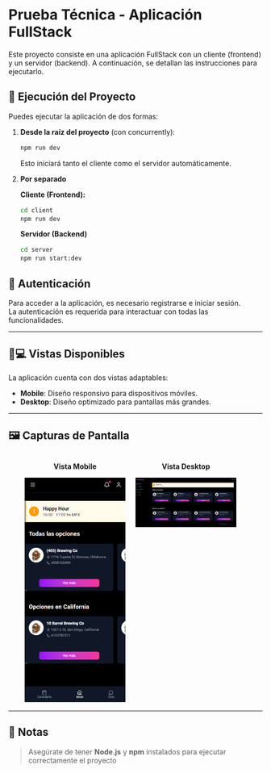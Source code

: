 # Prueba Técnica - Aplicación FullStack

Este proyecto consiste en una aplicación FullStack con un cliente (frontend) y un servidor (backend). A continuación, se detallan las instrucciones para ejecutarlo.

## 🚀 Ejecución del Proyecto

Puedes ejecutar la aplicación de dos formas:

1. **Desde la raíz del proyecto** (con concurrently):

   ```bash
   npm run dev
   ```

   Esto iniciará tanto el cliente como el servidor automáticamente.

2. **Por separado**

   **Cliente (Frontend):**

   ```bash
   cd client
   npm run dev
   ```

   **Servidor (Backend)**

   ```bash
   cd server
   npm run start:dev
   ```

## 🔐 Autenticación

Para acceder a la aplicación, es necesario registrarse e iniciar sesión.  
La autenticación es requerida para interactuar con todas las funcionalidades.

---

## 📱💻 Vistas Disponibles

La aplicación cuenta con dos vistas adaptables:

- **Mobile**: Diseño responsivo para dispositivos móviles.
- **Desktop**: Diseño optimizado para pantallas más grandes.

---

## 🖼️ Capturas de Pantalla

<div style="display: flex; gap: 20px; justify-content: center; flex-wrap: wrap;">

  <div>
    <p align="center"><strong>Vista Mobile</strong></p>
    <img src="./mobile.png" alt="Vista Mobile" width="200"/>
  </div>

  <div>
    <p align="center"><strong>Vista Desktop</strong></p>
    <img src="./desktop.png" alt="Vista Desktop" width="200"/>
  </div>

## </div>

---

## 📝 Notas

> Asegúrate de tener **Node.js** y **npm** instalados para ejecutar correctamente el proyecto
